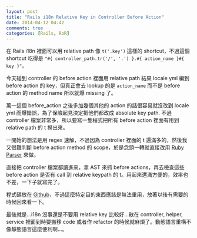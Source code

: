 ```yaml
---
layout: post
title: "Rails i18n Relative Key in Controller Before Action"
date: 2014-04-12 04:42
comments: true
categories: [Rails, RoR]
---
```


在 Rails i18n 裡面可以用 relative path 像 `t('.key')` 這樣的 shortcut，不過這個 shortcut 吃得是 `"#{ controller_path.tr('/', '.') }.#{ action_name }#{ key }"`。

今天碰到 controller 的 before action 裡面用 relative path 結果 locale yml 編到 before action 的 key，但真正會去 lookup 的是 `action_name` 而不是 before action 的 method name 所以就爆 missing 了。

萬一這個 before_action 之後多加幾個其他的 action 的話很容易就沒改到 locale yml 而爆錯誤，為了保險起見決定把他們都改成 absolute key path. 不過 controller 檔案非常多，所以要寫一隻程式把所有 before action 裡面有用到 relative path 的 t 撈出來。

一開始的想法是用 regex 速解，不過因為 controller 裡面的 t 還滿多的，然後我又很難判斷 before action method 的 scope，於是念頭一轉就直接改用 [Ruby Parser](https://github.com/whitequark/parser) 來做。

直接把 controller 檔案都讀進來，拿 AST 來抓 before actions，再去檢查這些 before action 是否有 call 到 relative keypath 的 t。用起來還滿方便的，效率也不差，一下子就寫完了。

程式碼放在 [Github](https://github.com/hSATAC/parse-relative-key)，不過這麼特定目的東西應該是無法重用，放著以後有需要的時候回來看一下。

最後就是...i18n 沒事還是不要用 relative key 比較好...散在 controller, helper, service 裡面到時要搬移 code 或者作 refactor 的時候就麻煩了。動態語言重構不像靜態語言這麼便利啊...。